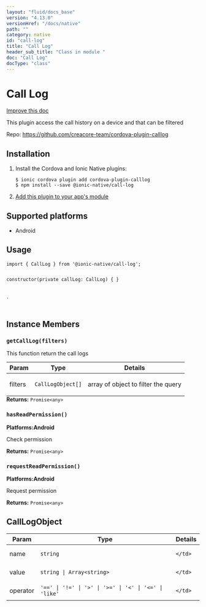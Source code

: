 ```yaml
---
layout: "fluid/docs_base"
version: "4.13.0"
versionHref: "/docs/native"
path: ""
category: native
id: "call-log"
title: "Call Log"
header_sub_title: "Class in module "
doc: "Call Log"
docType: "class"
---
```


<h1 class="api-title">Call Log</h1>

<a class="improve-v2-docs" href="http://github.com/ionic-team/ionic-native/edit/master/src/@ionic-native/plugins/call-log/index.ts#L7">
  Improve this doc
</a>







<p>This plugin access the call history on a device and that can be filtered</p>


<p>Repo:
  <a href="https://github.com/creacore-team/cordova-plugin-calllog">
    https://github.com/creacore-team/cordova-plugin-calllog
  </a>
</p>


<h2><a class="anchor" name="installation" href="#installation"></a>Installation</h2>
<ol class="installation">
  <li>Install the Cordova and Ionic Native plugins:<br>
    <pre><code class="nohighlight">$ ionic cordova plugin add cordova-plugin-calllog
$ npm install --save @ionic-native/call-log
</code></pre>
  </li>
  <li><a href="https://ionicframework.com/docs/native/#Add_Plugins_to_Your_App_Module">Add this plugin to your app's module</a></li>
</ol>



<h2><a class="anchor" name="platforms" href="#platforms"></a>Supported platforms</h2>
<ul>
  <li>Android</li>
</ul>






<h2><a class="anchor" name="usage" href="#usage"></a>Usage</h2>
<pre><code class="lang-typescript">import { CallLog } from &#39;@ionic-native/call-log&#39;;


constructor(private callLog: CallLog) { }

`
</code></pre>








<h2><a class="anchor" name="instance-members" href="#instance-members"></a>Instance Members</h2>
<h3><a class="anchor" name="getCallLog" href="#getCallLog"></a><code>getCallLog(filters)</code></h3>


This function return the call logs
<table class="table param-table" style="margin:0;">
  <thead>
  <tr>
    <th>Param</th>
    <th>Type</th>
    <th>Details</th>
  </tr>
  </thead>
  <tbody>
  <tr>
    <td>
      filters</td>
    <td>
      <code>CallLogObject[]</code>
    </td>
    <td>
      <p>array of object to filter the query</p>
</td>
  </tr>
  </tbody>
</table>

<div class="return-value" markdown="1">
  <i class="icon ion-arrow-return-left"></i>
  <b>Returns:</b> <code>Promise&lt;any&gt;</code> 
</div><h3><a class="anchor" name="hasReadPermission" href="#hasReadPermission"></a><code>hasReadPermission()</code></h3>



<p>
  <strong>Platforms:</strong><strong class="tag">Android</strong>&nbsp;</p>


Check permission


<div class="return-value" markdown="1">
  <i class="icon ion-arrow-return-left"></i>
  <b>Returns:</b> <code>Promise&lt;any&gt;</code> 
</div><h3><a class="anchor" name="requestReadPermission" href="#requestReadPermission"></a><code>requestReadPermission()</code></h3>



<p>
  <strong>Platforms:</strong><strong class="tag">Android</strong>&nbsp;</p>


Request permission


<div class="return-value" markdown="1">
  <i class="icon ion-arrow-return-left"></i>
  <b>Returns:</b> <code>Promise&lt;any&gt;</code> 
</div>





<h2><a class="anchor" name="CallLogObject" href="#CallLogObject"></a>CallLogObject</h2>

<table class="table param-table" style="margin:0;">
  <thead>
  <tr>
    <th>Param</th>
    <th>Type</th>
    <th>Details</th>
  </tr>
  </thead>
  <tbody>
  
  <tr>
    <td>
      name
    </td>
    <td>
      <code>string</code>
    </td>
    <td>
      
      
    </td>
  </tr>
  
  <tr>
    <td>
      value
    </td>
    <td>
      <code>string | Array&lt;string&gt;</code>
    </td>
    <td>
      
      
    </td>
  </tr>
  
  <tr>
    <td>
      operator
    </td>
    <td>
      <code>&#39;==&#39; | &#39;!=&#39; | &#39;&gt;&#39; | &#39;&gt;=&#39; | &#39;&lt;&#39; | &#39;&lt;=&#39; | &#39;like&#39;</code>
    </td>
    <td>
      
      
    </td>
  </tr>
  
  </tbody>
</table>





